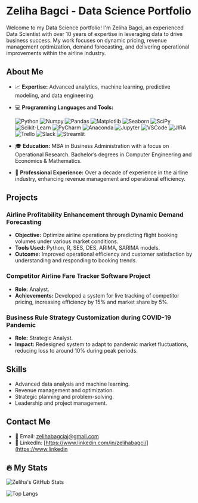 # Zeliha Bagci - Data Science Portfolio

Welcome to my Data Science portfolio! I'm Zeliha Bagci, an experienced Data Scientist with over 10 years of expertise in leveraging data to drive business success. My work focuses on dynamic pricing, revenue management optimization, demand forecasting, and delivering operational improvements within the airline industry.

## About Me

- 📈 **Expertise:** Advanced analytics, machine learning, predictive modeling, and data engineering.
- 💻 **Programming Languages and Tools:**

  ![Python](https://img.shields.io/badge/-Python-3776AB?style=flat-square&logo=Python&logoColor=white)
  ![Numpy](https://img.shields.io/badge/-Numpy-013243?style=flat-square&logo=Numpy&logoColor=white)
  ![Pandas](https://img.shields.io/badge/-Pandas-150458?style=flat-square&logo=Pandas&logoColor=white)
  ![Matplotlib](https://img.shields.io/badge/-Matplotlib-FFFFFF?style=flat-square&logo=Matplotlib&logoColor=black)
  ![Seaborn](https://img.shields.io/badge/-Seaborn-FFFFFF?style=flat-square&logo=Seaborn&logoColor=black) <!-- Seaborn doesn't have an official logo, so this badge uses a placeholder style -->
  ![SciPy](https://img.shields.io/badge/-SciPy-8CAAE6?style=flat-square&logo=SciPy&logoColor=white)
  ![Scikit-Learn](https://img.shields.io/badge/-Scikit%20Learn-F7931E?style=flat-square&logo=Scikit-Learn&logoColor=white)
  ![PyCharm](https://img.shields.io/badge/-PyCharm-000000?style=flat-square&logo=PyCharm&logoColor=white)
  ![Anaconda](https://img.shields.io/badge/-Anaconda-44A833?style=flat-square&logo=Anaconda&logoColor=white)
  ![Jupyter](https://img.shields.io/badge/-Jupyter-F37626?style=flat-square&logo=Jupyter&logoColor=white)
  ![VSCode](https://img.shields.io/badge/-VSCode-007ACC?style=flat-square&logo=Visual-Studio-Code&logoColor=white)
  ![JIRA](https://img.shields.io/badge/-JIRA-0052CC?style=flat-square&logo=JIRA&logoColor=white)
  ![Trello](https://img.shields.io/badge/-Trello-0079BF?style=flat-square&logo=Trello&logoColor=white)
  ![Slack](https://img.shields.io/badge/-Slack-4A154B?style=flat-square&logo=Slack&logoColor=white)
  ![Streamlit](https://img.shields.io/badge/-Streamlit-FF4B4B?style=flat-square&logo=Streamlit&logoColor=white)

- 🎓 **Education:** MBA in Business Administration with a focus on Operational Research. Bachelor’s degrees in Computer Engineering and Economics & Mathematics.
- 🏢 **Professional Experience:** Over a decade of experience in the airline industry, enhancing revenue management and operational efficiency.

## Projects

### Airline Profitability Enhancement through Dynamic Demand Forecasting
- **Objective:** Optimize airline operations by predicting flight booking volumes under various market conditions.
- **Tools Used:** Python, R, SES, DES, ARIMA, SARIMA models.
- **Outcome:** Improved operational efficiency and customer satisfaction by understanding and responding to booking trends.

### Competitor Airline Fare Tracker Software Project
- **Role:** Analyst.
- **Achievements:** Developed a system for live tracking of competitor pricing, increasing efficiency by 15% and market share by 5%.

### Business Rule Strategy Customization during COVID-19 Pandemic
- **Role:** Strategic Analyst.
- **Impact:** Redesigned system to adapt to pandemic market fluctuations, reducing loss to around 10% during peak periods.

## Skills

- Advanced data analysis and machine learning.
- Revenue management and optimization.
- Strategic planning and problem-solving.
- Leadership and project management.

## Contact Me

- 📧 Email: [zelihabagciaj@gmail.com](mailto:zelihabagciaj@gmail.com)
- 🔗 LinkedIn: [https://www.linkedin.com/in/zelihabagci/](https://www.linkedin
## 🔥 My Stats

![Zeliha's GitHub Stats](https://github-readme-stats.vercel.app/api?username=ZELIHAB&show_icons=true&theme=radical)

![Top Langs](https://github-readme-stats.vercel.app/api/top-langs/?username=ZELIHAB&layout=compact&theme=radical)

